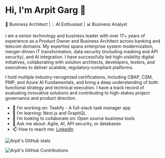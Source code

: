 # Hi, I'm Arpit Garg 👋

🚀 Business Architect | 💡 AI Enthusiast | 📊 Business Analyst


I am a senior technology and business leader with over 17+ years of experience as a Product Owner and Business Architect across banking and telecom domains. My expertise spans enterprise system modernization, merger-driven IT transformation, data security (including masking and API security), and AI integration. I have successfully led high-visibility digital initiatives, collaborating with solution architects, developers, testers, and executives to deliver scalable, regulatory-compliant platforms.

I hold multiple industry-recognized certifications, including CBAP, CSM, PMP, and Azure AI Fundamentals, and bring a deep understanding of both functional strategy and technical execution. I have a track record of evaluating innovative solutions and contributing to high-stakes project governance and product direction.

- 🔭 I’m working on: Taskify - A full-stack task manager app
- 🌱 I’m learning: Next.js and GraphQL
- 👯 I’m looking to collaborate on: Open source business tools
- 💬 Ask me about: Agile, AI, API security, or databases
- 📫 How to reach me: [LinkedIn](https://linkedin.com/arpit-garg)

![Arpit's GitHub stats](https://github-readme-stats.vercel.app/api?username=arpitgarg011&show_icons=true&theme=tokyonight)

![Arpit's GitHub Contributions](https://github-readme-streak-stats.herokuapp.com/?user=arpitgarg011)


